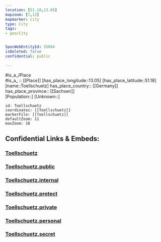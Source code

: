 ```yaml
---
location: [51.18,13.05] 
mapzoom: [7,12] 
mapmarker: city 
type: City
tags:
- geo/City


SpocWebEntityId: 35084
isDeleted: false
confidential: public

---
```

#is_a_/Place  
#is_a_ :: [[Place]] 
[has_place_longitude::13.05] 
[has_place_latitude::51.18] 
[name::Toellschuetz] 
has_place_country:: [[Germany]]  
has_place_province:: [[Sachsen]]  
[Population::] 
[Unknown::] 


```leaflet
id: Toellschuetz
coordinates: [[Toellschuetz]] 
markerFile: [[Toellschuetz]] 
defaultZoom: 11 
maxZoom: 18
```


## Confidential Links & Embeds: 

### [Toellschuetz](/_Standards/Earth/Continent/Europe/Europe~Central/Germany/Germany~East/Sachsen/counties~Sachsen/Mittelsachsen/cities~Mittelsachsen/Ostrau/City/Toellschuetz.md) 

### [Toellschuetz.public](/_public/Earth/Continent/Europe/Europe~Central/Germany/Germany~East/Sachsen/counties~Sachsen/Mittelsachsen/cities~Mittelsachsen/Ostrau/City/Toellschuetz.public.md) 

### [Toellschuetz.internal](/_internal/Earth/Continent/Europe/Europe~Central/Germany/Germany~East/Sachsen/counties~Sachsen/Mittelsachsen/cities~Mittelsachsen/Ostrau/City/Toellschuetz.internal.md) 

### [Toellschuetz.protect](/_protect/Earth/Continent/Europe/Europe~Central/Germany/Germany~East/Sachsen/counties~Sachsen/Mittelsachsen/cities~Mittelsachsen/Ostrau/City/Toellschuetz.protect.md) 

### [Toellschuetz.private](/_private/Earth/Continent/Europe/Europe~Central/Germany/Germany~East/Sachsen/counties~Sachsen/Mittelsachsen/cities~Mittelsachsen/Ostrau/City/Toellschuetz.private.md) 

### [Toellschuetz.personal](/_personal/Earth/Continent/Europe/Europe~Central/Germany/Germany~East/Sachsen/counties~Sachsen/Mittelsachsen/cities~Mittelsachsen/Ostrau/City/Toellschuetz.personal.md) 

### [Toellschuetz.secret](/_secret/Earth/Continent/Europe/Europe~Central/Germany/Germany~East/Sachsen/counties~Sachsen/Mittelsachsen/cities~Mittelsachsen/Ostrau/City/Toellschuetz.secret.md)

